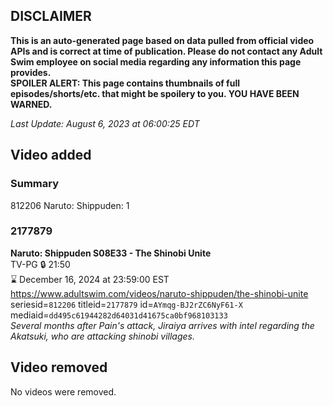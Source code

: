 ## DISCLAIMER
**This is an auto-generated page based on data pulled from official video APIs and is correct at time of publication. Please do not contact any Adult Swim employee on social media regarding any information this page provides.**  
**SPOILER ALERT: This page contains thumbnails of full episodes/shorts/etc. that might be spoilery to you. YOU HAVE BEEN WARNED.**  

_Last Update: August 6, 2023 at 06:00:25 EDT_
## Video added
### Summary
812206 Naruto: Shippuden: 1  
### 2177879
**Naruto: Shippuden S08E33 - The Shinobi Unite**  
TV-PG 🔒 21:50  
⌛ December 16, 2024 at 23:59:00 EST  
https://www.adultswim.com/videos/naruto-shippuden/the-shinobi-unite  
seriesid=`812206` titleid=`2177879` id=`AYmqg-BJ2rZC6NyF61-X` mediaid=`dd495c61944282d64031d41675ca0bf968103133`  
_Several months after Pain's attack, Jiraiya arrives with intel regarding the Akatsuki, who are attacking shinobi villages._  
## Video removed
No videos were removed.  
